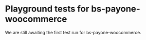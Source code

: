 # Playground tests for bs-payone-woocommerce
We are still awaiting the first test run for bs-payone-woocommerce.
